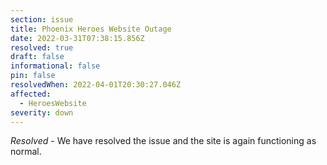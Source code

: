 ```yaml
---
section: issue
title: Phoenix Heroes Website Outage
date: 2022-03-31T07:38:15.856Z
resolved: true
draft: false
informational: false
pin: false
resolvedWhen: 2022-04-01T20:30:27.046Z
affected:
  - HeroesWebsite
severity: down
---
```

*Resolved* - We have resolved the issue and the site is again functioning as normal.